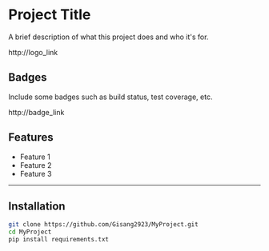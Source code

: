 # Project Title

A brief description of what this project does and who it's for.

http://logo_link

## Badges

Include some badges such as build status, test coverage, etc.

http://badge_link

## Features

- Feature 1
- Feature 2
- Feature 3

---

## Installation

```bash
git clone https://github.com/Gisang2923/MyProject.git
cd MyProject
pip install requirements.txt
